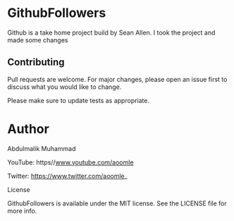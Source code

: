 # GithubFollowers

Github is a take home project build by Sean Allen. I took the project and made some changes

## Contributing
Pull requests are welcome. For major changes, please open an issue first to discuss what you would like to change.

Please make sure to update tests as appropriate.



# Author

Abdulmalik Muhammad 

YouTube: https//www.youtube.com/aoomle 

Twitter: https://www.twitter.com/aoomle_

License

GithubFollowers is available under the MIT license. See the LICENSE file for more info.
